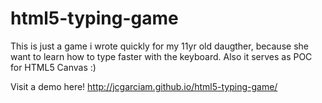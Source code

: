 html5-typing-game
=================

This is just a game i wrote quickly for my 11yr old daugther, because she want to learn how to type faster with the keyboard. Also it serves as POC for HTML5 Canvas :)

Visit a demo here!
  http://jcgarciam.github.io/html5-typing-game/